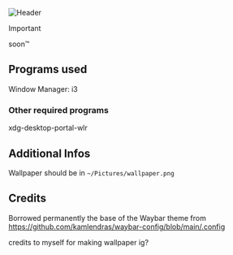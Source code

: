 ![Header](https://github.com/user-attachments/assets/771cfa88-bfaa-486e-a6af-bea3be303bbf)
> [!IMPORTANT]  
> soon:tm:
## Programs used

Window Manager: i3

### Other required programs

xdg-desktop-portal-wlr
## Additional Infos

Wallpaper should be in `~/Pictures/wallpaper.png`

## Credits

Borrowed permanently the base of the Waybar theme from https://github.com/kamlendras/waybar-config/blob/main/.config

credits to myself for making wallpaper ig?
